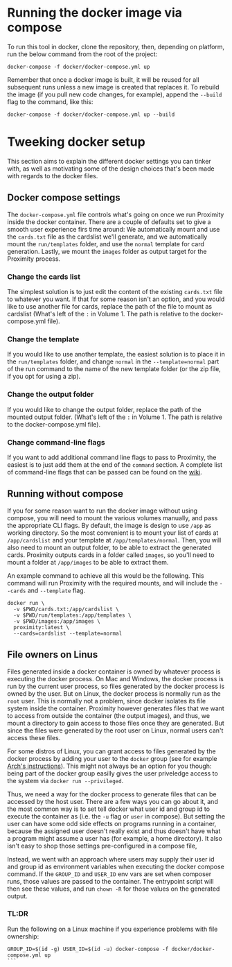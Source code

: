 # Running the docker image via compose
To run this tool in docker, clone the repository, then, depending on platform, run the below command from the root of the project:
```
docker-compose -f docker/docker-compose.yml up
```
Remember that once a docker image is built, it will be reused for all subsequent runs unless a new image
is created that replaces it. To rebuild the image (if you pull new code changes, for example), append
the `--build` flag to the command, like this:
```
docker-compose -f docker/docker-compose.yml up --build
```

# Tweeking docker setup 
This section aims to explain the different docker settings you can tinker with, as well as motivating some of
the design choices that's been made with regards to the docker files.

## Docker compose settings
The `docker-compose.yml` file controls what's going on once we run Proximity inside the docker container. 
There are a couple of defaults set to give a smooth user experience firs time around: We 
automatically mount and use the `cards.txt` file as the cardslist we'll generate, and we automatically 
mount the `run/templates` folder, and use the `normal` template for card generation. Lastly, we mount
the `images` folder as output target for the Proximity process.

### Change the cards list
The simplest solution is to just edit the content of the existing `cards.txt` file to whatever you want.
If that for some reason isn't an option, and you would like to use another file for cards, replace the path
of the file to mount as cardslist (What's left of the `:` in Volume 1. The path is relative to the 
docker-compose.yml file). 

### Change the template
If you would like to use another template, the easiest solution is to place it in the `run/templates`
folder, and change `normal` in the `--template=normal` part of the run command to the name of the 
new template folder (or the zip file, if you opt for using a zip).

### Change the output folder
If you would like to change the output folder, replace the path of the mounted output folder.
(What's left of the `:` in Volume 1. The path is relative to the docker-compose.yml file). 

### Change command-line flags
If you want to add additional command line flags to pass to Proximity, the easiest is to just add them
at the end of the `command` section. A complete list of command-line flags that can be passed can be found
on the [wiki](https://github.com/Haven-King/Proximity/wiki).

## Running without compose
If you for some reason want to run the docker image without using compose, you will need to mount the 
various volumes manually, and pass the appropriate CLI flags. By default, the image is design to use `/app`
 as working directory. So the most convenient is to mount your list of cards at `/app/cardslist` and 
your template at `/app/templates/normal`. Then, you will also need to mount an output folder, to be 
able to extract the generated cards. Proximity outputs cards in a folder called `images`, so you'll 
need to mount a folder at `/app/images` to be able to extract them.

An example command to achieve all this would be the following. This command will run Proximity with the
required mounts, and will include the `--cards` and `--template` flag.
```
docker run \
  -v $PWD/cards.txt:/app/cardslist \
  -v $PWD/run/templates:/app/templates \
  -v $PWD/images:/app/images \
  proximity:latest \
  --cards=cardslist --template=normal
```

## File owners on Linus
Files generated inside a docker container is owned by whatever process is executing the docker process. On
Mac and Windows, the docker process is run by the current user process, so files generated by the docker
process is owned by the user. But on Linux, the docker process is normally run as the `root` user. This 
is normally not a problem, since docker isolates its file system inside the container. Proximity however
generates files that we want to access from outside the container (the output images), and thus, we mount
a directory to gain access to those files once they are generated. But since the files were generated by
the root user on Linux, normal users can't access these files. 

For some distros of Linux, you can grant access to files generated by the docker process by adding your 
user to the `docker` group (see for example [Arch's instructions](https://wiki.archlinux.org/title/Docker#Installation)).
This might not always be an option for you though: being part of the docker group easilly gives the user 
priveledge access to the system via `docker run --privileged`.

Thus, we need a way for the docker process to generate files that can be accessed by the host user. There 
are a few ways you can go about it, and the most common way is to set tell docker what user id and group id
to execute the container as  (i.e. the `-u` flag or `user` in compose). But setting the user can have
some odd side effects on programs running in a container, because the assigned user doesn't really
exist and thus doesn't have what a program might assume a user has (for example, a home directory). 
It also isn't easy to shop those settings pre-configured in a compose file,

Instead, we went with an approach where users may supply their user id and group id as environment
variables when executing the docker compose command. If the `GROUP_ID` and `USER_ID` env vars are
set when composer runs, those values are passed to the container. The entrypoint script will then
see these values, and run `chown -R` for those values on the generated output. 

### TL:DR
Run the following on a Linux machine if you experience problems with file ownership:
````
GROUP_ID=$(id -g) USER_ID=$(id -u) docker-compose -f docker/docker-compose.yml up
```
